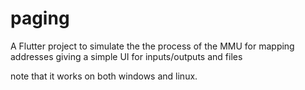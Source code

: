 # paging

A Flutter project to simulate the the process of the MMU for mapping addresses
giving a simple UI for inputs/outputs and files

note that it works on both windows and linux.
